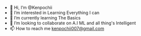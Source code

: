 - 👋 Hi, I’m @Kenpochii
- 👀 I’m interested in Learning Everything I can
- 🌱 I’m currently learning The Basics
- 💞️ I’m looking to collaborate on A.I ML and all thing's Intelligent
- 📫 How to reach me kenpochii007@gmail.com

<!---
Kenpochii/Kenpochii is a ✨ special ✨ repository because its `README.md` (this file) appears on your GitHub profile.
You can click the Preview link to take a look at your changes.
--->
